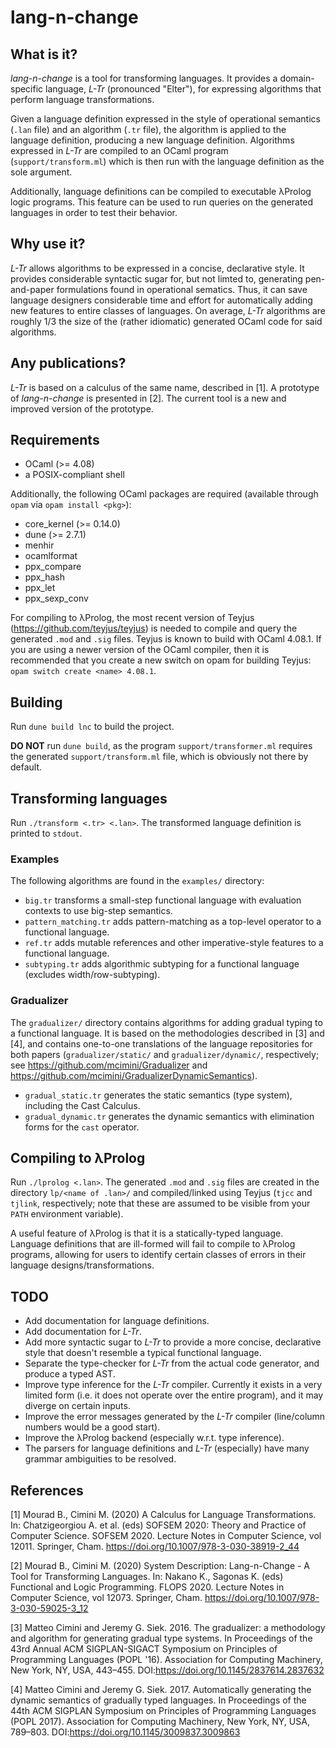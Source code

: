 # lang-n-change

## What is it?

*lang-n-change* is a tool for transforming languages.
It provides a domain-specific language, *L-Tr* (pronounced "Elter"), for expressing algorithms that perform language transformations.

Given a language definition expressed in the style of operational semantics (`.lan` file) and an algorithm (`.tr` file), the algorithm is applied to the language definition, producing a new language definition.
Algorithms expressed in *L-Tr* are compiled to an OCaml program (`support/transform.ml`) which is then run with the language definition as the sole argument.

Additionally, language definitions can be compiled to executable λProlog logic programs.
This feature can be used to run queries on the generated languages in order to test their behavior.

## Why use it?

*L-Tr* allows algorithms to be expressed in a concise, declarative style.
It provides considerable syntactic sugar for, but not limted to, generating pen-and-paper formulations found in operational sematics.
Thus, it can save language designers considerable time and effort for automatically adding new features to entire classes of languages.
On average, *L-Tr* algorithms are roughly 1/3 the size of the (rather idiomatic) generated OCaml code for said algorithms.

## Any publications?

*L-Tr* is based on a calculus of the same name, described in [1].
A prototype of *lang-n-change* is presented in [2].
The current tool is a new and improved version of the prototype.

## Requirements

- OCaml (>= 4.08)
- a POSIX-compliant shell

Additionally, the following OCaml packages are required (available through `opam` via `opam install <pkg>`):

- core_kernel (>= 0.14.0)
- dune (>= 2.7.1)
- menhir
- ocamlformat
- ppx_compare
- ppx_hash
- ppx_let
- ppx_sexp_conv

For compiling to λProlog, the most recent version of Teyjus (https://github.com/teyjus/teyjus) is needed to compile and query the generated `.mod` and `.sig` files.
Teyjus is known to build with OCaml 4.08.1.
If you are using a newer version of the OCaml compiler, then it is recommended that you create a new switch on opam for building Teyjus: `opam switch create <name> 4.08.1`.

## Building

Run `dune build lnc` to build the project.

**DO NOT** run `dune build`, as the program `support/transformer.ml` requires the generated `support/transform.ml` file, which is obviously not there by default.

## Transforming languages

Run `./transform <.tr> <.lan>`. The transformed language definition is printed to `stdout`.

### Examples

The following algorithms are found in the `examples/` directory:

- `big.tr` transforms a small-step functional language with evaluation contexts to use big-step semantics.
- `pattern_matching.tr` adds pattern-matching as a top-level operator to a functional language. 
- `ref.tr` adds mutable references and other imperative-style features to a functional language.
- `subtyping.tr` adds algorithmic subtyping for a functional language (excludes width/row-subtyping).

### Gradualizer

The `gradualizer/` directory contains algorithms for adding gradual typing to a functional language. It is based on the methodologies described in [3] and [4], and contains one-to-one translations of the language repositories for both papers (`gradualizer/static/` and `gradualizer/dynamic/`, respectively; see https://github.com/mcimini/Gradualizer and https://github.com/mcimini/GradualizerDynamicSemantics).

- `gradual_static.tr` generates the static semantics (type system), including the Cast Calculus.
- `gradual_dynamic.tr` generates the dynamic semantics with elimination forms for the `cast` operator.

## Compiling to λProlog

Run `./lprolog <.lan>`. The generated `.mod` and `.sig` files are created in the directory `lp/<name of .lan>/` and compiled/linked using Teyjus (`tjcc` and `tjlink`, respectively; note that these are assumed to be visible from your `PATH` environment variable).

A useful feature of λProlog is that it is a statically-typed language.
Language definitions that are ill-formed will fail to compile to λProlog programs, allowing for users to identify certain classes of errors in their language designs/transformations.

## TODO

- Add documentation for language definitions.
- Add documentation for *L-Tr*.
- Add more syntactic sugar to *L-Tr* to provide a more concise, declarative style that doesn't resemble a typical functional language.
- Separate the type-checker for *L-Tr* from the actual code generator, and produce a typed AST.
- Improve type inference for the *L-Tr* compiler. Currently it exists in a very limited form (i.e. it does not operate over the entire program), and it may diverge on certain inputs.
- Improve the error messages generated by the *L-Tr* compiler (line/column numbers would be a good start).
- Improve the λProlog backend (especially w.r.t. type inference).
- The parsers for language definitions and *L-Tr* (especially) have many grammar ambiguities to be resolved.

## References

[1] Mourad B., Cimini M. (2020) A Calculus for Language Transformations. In: Chatzigeorgiou A. et al. (eds) SOFSEM 2020: Theory and Practice of Computer Science. SOFSEM 2020. Lecture Notes in Computer Science, vol 12011. Springer, Cham. https://doi.org/10.1007/978-3-030-38919-2_44

[2] Mourad B., Cimini M. (2020) System Description: Lang-n-Change - A Tool for Transforming Languages. In: Nakano K., Sagonas K. (eds) Functional and Logic Programming. FLOPS 2020. Lecture Notes in Computer Science, vol 12073. Springer, Cham. https://doi.org/10.1007/978-3-030-59025-3_12

[3] Matteo Cimini and Jeremy G. Siek. 2016. The gradualizer: a methodology and algorithm for generating gradual type systems. In Proceedings of the 43rd Annual ACM SIGPLAN-SIGACT Symposium on Principles of Programming Languages (POPL '16). Association for Computing Machinery, New York, NY, USA, 443–455. DOI:https://doi.org/10.1145/2837614.2837632
 
[4] Matteo Cimini and Jeremy G. Siek. 2017. Automatically generating the dynamic semantics of gradually typed languages. In Proceedings of the 44th ACM SIGPLAN Symposium on Principles of Programming Languages (POPL 2017). Association for Computing Machinery, New York, NY, USA, 789–803. DOI:https://doi.org/10.1145/3009837.3009863 

